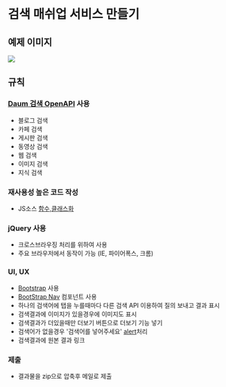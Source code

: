 

# 검색 매쉬업 서비스 만들기

## 예제 이미지 

![](http://i.imgur.com/pKJAmdp.jpg)

## 규칙

### [Daum 검색 OpenAPI](http://dna.daum.net/apis/search) 사용 

* 블로그 검색
* 카페 검색
* 게시판 검색
* 동영상 검색
* 웹 검색
* 이미지 검색
* 지식 검색 


###  재사용성 높은 코드 작성

* JS소스 [함수,클래스화](https://github.com/niceaji/javascript-study/blob/gh-pages/doc/oop.md) 

### jQuery 사용

* 크로스브라우징 처리를 위하여 사용 
* 주요 브라우저에서 동작이 가능 (IE, 파이어폭스, 크롬)


### UI, UX

* [Bootstrap](http://twitter.github.io/bootstrap/index.html) 사용
* [BootStrap Nav](http://twitter.github.io/bootstrap/components.html#navs) 컴포넌트 사용
* 하나의 검색어에 탭을 누를때마다 다른 검색 API 이용하여 질의 보내고 결과 표시
* 검색결과에 이미지가 있을경우에 이미지도 표시 
* 검색결과가 더있을때만 더보기 버튼으로 더보기 기능 넣기 
* 검색어가 없을경우 '검색어를 넣어주세요' [alert](http://twitter.github.io/bootstrap/components.html#alerts)처리 
* 검색결과에 원본 결과 링크 

### 제출 

* 결과물을 zip으로 압축후 메일로 제출
